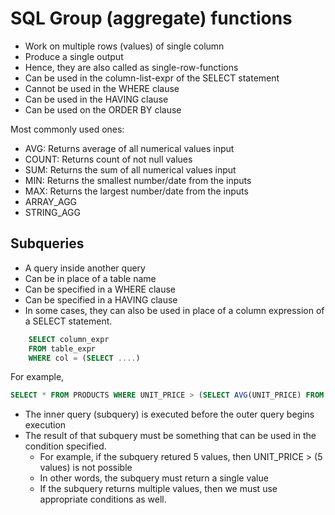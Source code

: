 # SQL Group (aggregate) functions

-   Work on multiple rows (values) of single column
-   Produce a single output
-   Hence, they are also called as single-row-functions
-   Can be used in the column-list-expr of the SELECT statement
-   Cannot be used in the WHERE clause
-   Can be used in the HAVING clause
-   Can be used on the ORDER BY clause

Most commonly used ones:

-   AVG: Returns average of all numerical values input
-   COUNT: Returns count of not null values
-   SUM: Returns the sum of all numerical values input
-   MIN: Returns the smallest number/date from the inputs
-   MAX: Returns the largest number/date from the inputs
-   ARRAY_AGG
-   STRING_AGG

## Subqueries

-   A query inside another query
-   Can be in place of a table name
-   Can be specified in a WHERE clause
-   Can be specified in a HAVING clause
-   In some cases, they can also be used in place of a column expression of a SELECT statement.

```sql
    SELECT column_expr
    FROM table_expr
    WHERE col = (SELECT ....)
```

For example,

```sql
SELECT * FROM PRODUCTS WHERE UNIT_PRICE > (SELECT AVG(UNIT_PRICE) FROM PRODUCTS);
```

-   The inner query (subquery) is executed before the outer query begins execution
-   The result of that subquery must be something that can be used in the condition specified.
    -   For example, if the subquery retured 5 values, then UNIT_PRICE > (5 values) is not possible
    -   In other words, the subquery must return a single value
    -   If the subquery returns multiple values, then we must use appropriate conditions as well.
